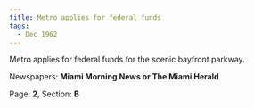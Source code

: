 ```yaml
---  
title: Metro applies for federal funds  
tags:  
  - Dec 1962  
---  
```

  
Metro applies for federal funds for the scenic bayfront parkway.  
  
Newspapers: **Miami Morning News or The Miami Herald**  
  
Page: **2**, Section: **B** 
